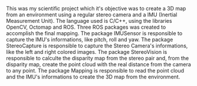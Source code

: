 This was my scientific project which it's objective was to create a 3D map from an environment using a regular stereo camera and a IMU (Inertial Measurement Unit).
The language used is C/C++, using the libraries OpenCV, Octomap and ROS.
Three ROS packages was created to accomplish the final mapping.
The package IMUSensor is responsible to capture the IMU's informations, like pitch, roll and yaw.
The package StereoCapture is responsible to capture the Stereo Camera's informations, like the left and right colored images.
The package StereoVision is responsible to calculte the disparity map from the stereo pair and, from the disparity map, create the point cloud with the real distance from the camera to any point.
The package Mapping is responsible to read the point cloud and the IMU's informations to create the 3D map from the environment.